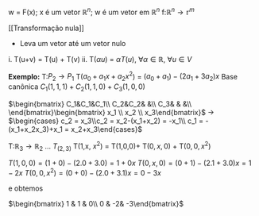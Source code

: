 w = F(x); x é um vetor $\mathbb{R}^n$; w é um vetor em $\mathbb{R}^n$ 
f:$\mathbb{R}^n \rightarrow \mathbb{r}^m$


[[Transformação nula]]
- Leva um vetor até um vetor nulo

i. T(u+v) = T(u) + T(v)
ii. T($\alpha u$) = $\alpha T(u), ~ \forall \alpha \in \mathbb{R}, ~ \forall u \in V$

**Exemplo:**
T:$P_2 \rightarrow P_1$
T($a_0 + a_1x + a_2x^2$) = $(a_0+a_1)-(2a_1+3a_2)x$
Base canônica
$C_1(1,1,1)+C_2(1,1,0)+C_3(1,0,0)$
 
$\begin{bmatrix} C_1&C_1&C_1\\ C_2&C_2& &\\ C_3& & &\\ \end{bmatrix}\begin{bmatrix} x_1 \\ x_2 \\ x_3\end{bmatrix}$   -> $\begin{cases} c_2 = x_3\\c_2 = x_2-(x_1+x_2) = -x_1\\ c_1 = -(x_1+x_2x_3)+x_1 = x_2+x_3\end{cases}$


T:$\mathbb{R}_3 \rightarrow \mathbb{R}_2$ ... $T_{(2,3)}$
T(1,x, $x^2$)  = T(1,0,0)+ T$(0,x,0)$ + T$(0,0,x^2)$

$T(1,0,0) = (1+0) -(2.0 + 3.0) = 1+0x$
$T(0,x,0) = (0+1) - (2.1+3.0)x = 1-2x$
$T(0,0,x^2) = (0+0)-(2.0 +3.1)x = 0-3x$

e obtemos

$\begin{bmatrix} 1 & 1 & 0\\ 0 & -2& -3\end{bmatrix}$

